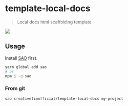 # template-local-docs

> Local docs html scaffolding template

![](https://raw.githubusercontent.com/creativetimofficial/template-local-docs/master/demo.gif)

## Usage

Install [SAO](https://github.com/egoist/sao) first.

```bash
yarn global add sao
# or
npm i -g sao
```

### From git

```bash
sao creativetimofficial/template-local-docs my-project
```
